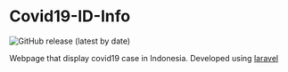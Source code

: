 # Covid19-ID-Info

![GitHub release (latest by date)](https://img.shields.io/github/v/release/johaneka06/covid19-id-info)

Webpage that display covid19 case in Indonesia. Developed using [laravel](https://laravel.com/docs/7.x)
